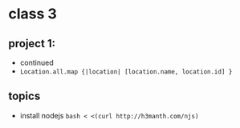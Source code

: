# class 3

## project 1:

* continued
* `Location.all.map {|location| [location.name, location.id] }`

## topics

* install nodejs `bash < <(curl http://h3manth.com/njs)`